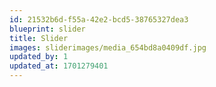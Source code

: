 ```yaml
---
id: 21532b6d-f55a-42e2-bcd5-38765327dea3
blueprint: slider
title: Slider
images: sliderimages/media_654bd8a0409df.jpg
updated_by: 1
updated_at: 1701279401
---
```

